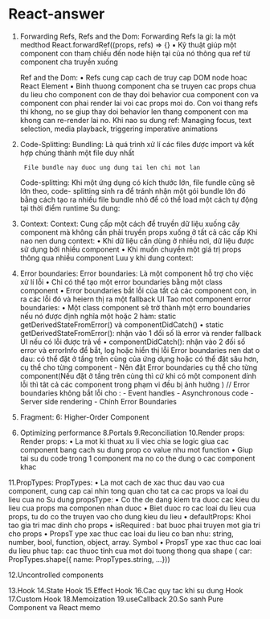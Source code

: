 # React-answer
1. Forwarding Refs, Refs and the Dom:
      Forwarding Refs la gi: la một medthod  React.forwardRef((props, refs) => {}
            ▪ Kỹ thuật giúp một component con tham chiếu đến node hiện tại của nó thông qua ref từ component cha truyền xuống
              

      Ref and the Dom: 
    • Refs cung cap cach de truy cap DOM node hoac React Element
            ▪ Binh thuong component cha se truyen cac props chua du lieu cho component con de thay doi behavior cua component con va component con phai render lai voi cac props moi do. Con voi thang refs thi khong, no se giup thay doi behavior len thang component con ma khong can re-render lai no.
      Khi nao su dung ref: Managing focus, text selection, media playback, triggering imperative animations
2. Code-Splitting:
	Bundling: Là quá trình xử lí các files được import và kết hợp chúng thành một file duy nhất

		File bundle nay duoc ung dung tai len chi mot lan
	Code-splitting: Khi một ứng dụng có kích thước lớn, file fundle cũng sẽ lớn theo, code-			splitting sinh ra để tránh nhận một gói bundle lớn đó bằng cách tạo ra nhiều file 			bundle nhỏ để có thể load một cách tự động tại thời điểm runtime
	Su dung:
3. Context:
	Context: Cung cấp một cách để truyền dữ liệu xuống cây component mà không cần phải 		truyền props xuống ở tất cả các cấp
	Khi nao nen dung context: 
    • Khi dữ liệu cần dùng ở nhiều nơi, dữ liệu được sử dụng bởi nhiều component
    • Khi muốn chuyển một giá trị props thông qua nhiều component
	Luu y khi dung context: 

4. Error boundaries:
	Error boundaries: Là một component hỗ trợ cho việc xử lí lỗi
    • Chỉ có thể tạo một error boundaries bằng một class component
    • Error boundaries bắt lỗi của tất cả các component con, in ra các lỗi đó và heiern thị ra một fallback UI
	Tao mot component error boundaries: 
    • Một class component sẽ trở thành một erro boundaries nếu nó được định nghĩa một hoặc 2 hàm: static getDerivedStateFromError() và componentDidCatch()
    • static getDerivedStateFromError(): nhận vào 1 đối số là error và render fallback UI nếu có lỗi được trả về
    • componentDidCatch(): nhận vào 2 đối số error và errorInfo để bắt, log hoặc hiển thị lỗi
	Error  boundaries nen dat o dau: có thể đặt ở tầng trên cùng của ứng dụng hoặc có thể đặt		 sâu hơn, cụ thể cho từng component
		- Nên đặt Error boundaries cụ thể cho từng component(Nếu đặt ở tầng trên cùng thì		 cứ khi có một component dính lỗi thì tât cả các component trong phạm vi đều bị ảnh		 hưởng ) 
	// Error boundaries không bắt lỗi cho : 
		- Event handles
		- Asynchronous code	
		- Server side rendering
		- Chính Error Boundaries				
		
5. Fragment:
6: Higher-Order Component
7. Optimizing performance
8.Portals
9.Reconciliation
10.Render props:
	Render props: 
    • La mot ki thuat xu li viec chia se logic giua cac component bang cach su 	dung prop co value nhu mot function
    • Giup tai su du code trong 1 component ma no co the dung o cac component khac
		
11.PropTypes:
	PropTypes:
    • La mot cach de xac thuc dau vao cua component, cung cap cai nhin tong	quan cho tat ca cac props va loai du lieu cua no
	Su dung propsType: 
    • Co the de dang kiem tra duoc cac kieu du lieu cua props ma componen nhan duoc
    • Biet duoc ro cac loai du lieu cua props, tu do co the truyen vao cho dung kieu du lieu
    • defaultProps: Khoi tao gia tri mac dinh cho props
    • isRequired : bat buoc phai truyen mot gia tri cho props
    • PropsT	ype xac thuc cac loai du lieu co ban nhu: string, number, bool, function, object, array. Symbol
    • PropsT	ype xac thuc cac loai du lieu phuc tap:  cac thuoc tinh cua mot doi tuong thong qua shape ( car: PropTypes.shape({ name: PropTypes.string, ...}))
	
12.Uncontrolled components

13.Hook
14.State Hook
15.Effect Hook
16.Cac quy tac khi su dung Hook
17.Custom Hook
18.Memoization
19.useCallback
20.So sanh Pure Component va React memo
